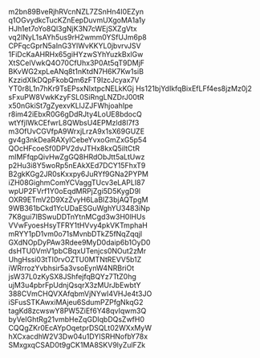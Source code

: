 m2bn89BveRjhRVcnNZL7ZSnHn4I0EZyn
q1OGvydkcTucKZnEepDuvmUXgoMA1a1y
HJh1et7oYo8Ql3gNjK3N7cWEjSXZgVtx
vq2INyL1sAYh5us9rH2wmm0YSfUJm6p8
CPFqcGprN5aInG3YlWvKKYL0jbvrvJSV
1FiDcKaAHRHx65giHYzwSYhYuzkBxlGw
XtSCelVwkQ4O70CfUhx3P0At5qT9DMjF
BKvWG2xpLeANq8t1nKtdN7H6K7Kw1siB
KzzidXlkDQpFkobQm6zFT9IzcJcyax7V
YT0r8L1n7hKr9TsEPsxNlxtpcNELkKGj
Hs121bjYdIkfqBixEfLFf4es8jzMz0j2
sFxuPW8VwkKzyFSL0SiRngLNZDrJ00tR
x50nGkiSt7gZyexvKLlJZJFWhjoahIpe
r8im42iEbxR0G6gDdRJty4LoUE8bdocQ
wtYfjIWkCEfwrL8QWbsU4EPMzld8I7f3
m3OfUvCGVfpA9WrxjLrzA9x1sX69GUZE
gv4g3nkDeaRAXyICebeYvxoGmZxG5p54
QOcHFcoeSf0DPV2dvJTHx8kxQ5iltCtR
mIMFfqpQivHwZgGQ8HRdObJtt5aLtUwz
p2Hu3i8Y5woRp5nEAkXEd7DCY15FhxT9
B2gkKGg2JR0sKxxpy6JuRYf9GNa2PYPM
iZH08GighmComYCVaggTUcv3eLAPLI87
wpUP2FVrf1Y0oEqdMRPjZgi5D5KygD9l
OXR9ETmV2D9XzZvyH6LaBlZ3bjAQTpgM
9WB361bCkd1YcUDaESGuWghYU3483iNp
7K8gui7IBSwuDDTnYtnMCgd3w3H0lHUs
VVwFyoesHsyTFRY1tHVvy4pkVKTmphaH
mRYY1pD1vm0o71sMvnbDTkZ5fNqZqqjl
GXdNOpDyPAw3Rdee9MyD0daip6b1OyD0
dsHTU0VmV1pbCBqxUTenjcs0NOut2zMr
UhgHssi03tTI0rvOZTU0MTNtREVV5b1Z
iWRrrozYvbhsir5a3vsoEynW4NRBriOt
jsW37L0zKySX8JShfejfqBQYz7TtZ0hg
ujM3u4pbrFpUdnjQsqrX3zMUrJbEwbtY
388CVmCHQVXAfqbmVjNYwI4VHJe4t3JO
iSFusSTKAwxiMAjeu6SdumPZPfgNkqG2
tagKd8zcwswY8PW5ZiEf6Y48qvIqwm3Q
byVeIGhtRg21vmbHeZqGDIqbDQsZwfH0
CQQgZKr0EcAYpOqetprDSQLt02WXxMyW
hXCxacdhW2V3Dw04u1DYISRHNofbY78x
SMxgxqCSAD0t9gCK1MA8SKV9lyZulFZk

